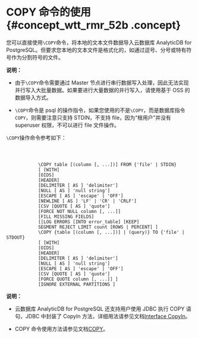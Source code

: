 # COPY 命令的使用 {#concept_wtt_rmr_52b .concept}

您可以直接使用`\COPY`命令，将本地的文本文件数据导入云数据库 AnalyticDB for PostgreSQL。但要求您本地的文本文件是格式化的，如通过逗号、分号或特有符号作为分割符号的文件。

**说明：** 

-   由于`\COPY`命令需要通过 Master 节点进行串行数据写入处理，因此无法实现并行写入大批量数据。如果要进行大量数据的并行写入，请使用基于 OSS 的数据导入方式。

-   `\COPY`命令是 psql 的操作指令，如果您使用的不是`\COPY`，而是数据库指令`COPY`，则需要注意只支持 STDIN，不支持 file，因为“根用户”并没有 superuser 权限，不可以进行 file 文件操作。


`\COPY`操作命令参考如下：

``` {#codeblock_arf_4k0_0ch}



            \COPY table [(column [, ...])] FROM {'file' | STDIN}
            [ [WITH] 
            [OIDS]
            [HEADER]
            [DELIMITER [ AS ] 'delimiter']
            [NULL [ AS ] 'null string']
            [ESCAPE [ AS ] 'escape' | 'OFF']
            [NEWLINE [ AS ] 'LF' | 'CR' | 'CRLF']
            [CSV [QUOTE [ AS ] 'quote'] 
            [FORCE NOT NULL column [, ...]]
            [FILL MISSING FIELDS]
            [[LOG ERRORS [INTO error_table] [KEEP] 
            SEGMENT REJECT LIMIT count [ROWS | PERCENT] ]
            \COPY {table [(column [, ...])] | (query)} TO {'file' | STDOUT}
            [ [WITH] 
            [OIDS]
            [HEADER]
            [DELIMITER [ AS ] 'delimiter']
            [NULL [ AS ] 'null string']
            [ESCAPE [ AS ] 'escape' | 'OFF']
            [CSV [QUOTE [ AS ] 'quote'] 
            [FORCE QUOTE column [, ...]] ]
            [IGNORE EXTERNAL PARTITIONS ]
```

**说明：** 

-   云数据库 AnalyticDB for PostgreSQL 还支持用户使用 JDBC 执行 COPY 语句，JDBC 中封装了 CopyIn 方法，详细用法请参见文档[Interface CopyIn](https://jdbc.postgresql.org/documentation/publicapi/org/postgresql/copy/CopyIn.html)。

-   COPY 命令使用方法请参见文档[COPY](http://gpdb.docs.pivotal.io/4380/ref_guide/sql_commands/COPY.html)。


